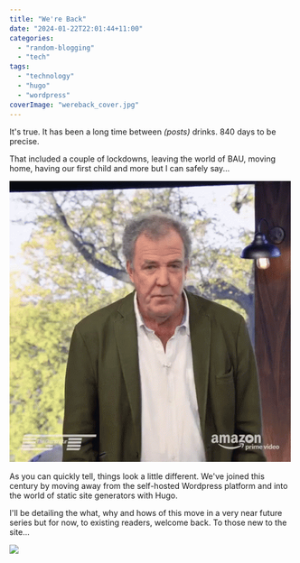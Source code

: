 ```yaml
---
title: "We're Back"
date: "2024-01-22T22:01:44+11:00"
categories:
  - "random-blogging"
  - "tech"
tags:
  - "technology"
  - "hugo"
  - "wordpress"
coverImage: "wereback_cover.jpg"
---
```


It's true. It has been a long time between _(posts)_ drinks. 840 days to be precise. 

That included a couple of lockdowns, leaving the world of BAU, moving home, having our first child and more but I can safely say...

![](images/gtwereback.gif)

As you can quickly tell, things look a little different. We've joined this century by moving away from the self-hosted Wordpress platform and into the world of static site generators with Hugo. 

I'll be detailing the what, why and hows of this move in a very near future series but for now, to existing readers, welcome back. To those new to the site...

![](images/hellothere.gif)